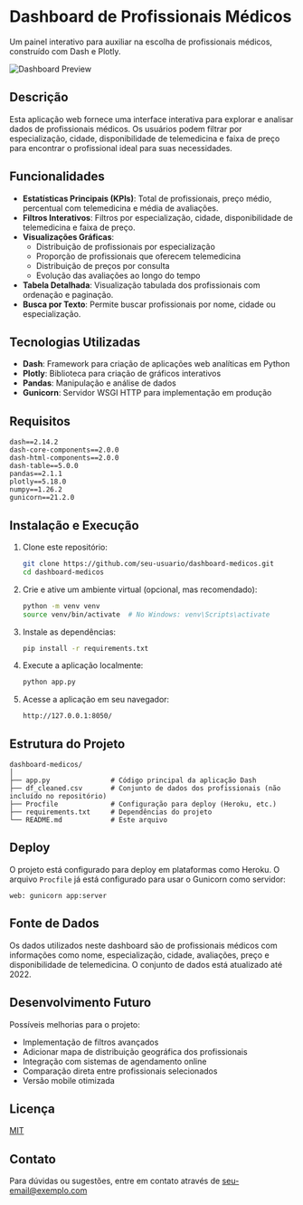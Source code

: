 # Dashboard de Profissionais Médicos

Um painel interativo para auxiliar na escolha de profissionais médicos, construído com Dash e Plotly.

![Dashboard Preview](https://github.com/gxbriellops/medicine-dashboard/blob/main/Desktop-2025.03.08-15.17.43.02_1.gif)

## Descrição

Esta aplicação web fornece uma interface interativa para explorar e analisar dados de profissionais médicos. Os usuários podem filtrar por especialização, cidade, disponibilidade de telemedicina e faixa de preço para encontrar o profissional ideal para suas necessidades.

## Funcionalidades

- **Estatísticas Principais (KPIs)**: Total de profissionais, preço médio, percentual com telemedicina e média de avaliações.
- **Filtros Interativos**: Filtros por especialização, cidade, disponibilidade de telemedicina e faixa de preço.
- **Visualizações Gráficas**:
  - Distribuição de profissionais por especialização
  - Proporção de profissionais que oferecem telemedicina
  - Distribuição de preços por consulta
  - Evolução das avaliações ao longo do tempo
- **Tabela Detalhada**: Visualização tabulada dos profissionais com ordenação e paginação.
- **Busca por Texto**: Permite buscar profissionais por nome, cidade ou especialização.

## Tecnologias Utilizadas

- **Dash**: Framework para criação de aplicações web analíticas em Python
- **Plotly**: Biblioteca para criação de gráficos interativos
- **Pandas**: Manipulação e análise de dados
- **Gunicorn**: Servidor WSGI HTTP para implementação em produção

## Requisitos

```
dash==2.14.2
dash-core-components==2.0.0
dash-html-components==2.0.0
dash-table==5.0.0
pandas==2.1.1
plotly==5.18.0
numpy==1.26.2
gunicorn==21.2.0
```

## Instalação e Execução

1. Clone este repositório:
   ```bash
   git clone https://github.com/seu-usuario/dashboard-medicos.git
   cd dashboard-medicos
   ```

2. Crie e ative um ambiente virtual (opcional, mas recomendado):
   ```bash
   python -m venv venv
   source venv/bin/activate  # No Windows: venv\Scripts\activate
   ```

3. Instale as dependências:
   ```bash
   pip install -r requirements.txt
   ```

4. Execute a aplicação localmente:
   ```bash
   python app.py
   ```

5. Acesse a aplicação em seu navegador:
   ```
   http://127.0.0.1:8050/
   ```

## Estrutura do Projeto

```
dashboard-medicos/
│
├── app.py               # Código principal da aplicação Dash
├── df_cleaned.csv       # Conjunto de dados dos profissionais (não incluído no repositório)
├── Procfile             # Configuração para deploy (Heroku, etc.)
├── requirements.txt     # Dependências do projeto
└── README.md            # Este arquivo
```

## Deploy

O projeto está configurado para deploy em plataformas como Heroku. O arquivo `Procfile` já está configurado para usar o Gunicorn como servidor:

```
web: gunicorn app:server
```

## Fonte de Dados

Os dados utilizados neste dashboard são de profissionais médicos com informações como nome, especialização, cidade, avaliações, preço e disponibilidade de telemedicina. O conjunto de dados está atualizado até 2022.

## Desenvolvimento Futuro

Possíveis melhorias para o projeto:

- Implementação de filtros avançados
- Adicionar mapa de distribuição geográfica dos profissionais
- Integração com sistemas de agendamento online
- Comparação direta entre profissionais selecionados
- Versão mobile otimizada

## Licença

[MIT](https://choosealicense.com/licenses/mit/)

## Contato

Para dúvidas ou sugestões, entre em contato através de [seu-email@exemplo.com](mailto:seu-email@exemplo.com)
